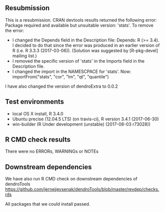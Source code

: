 ## Resubmission
This is a resubmission. CRAN devtools results returned the following error: Package required and available but unsuitable version: 'stats'. To remove the error:

* I changed the Depends field in the Description file: Depends: R (>= 3.4). I decided to do that since the error was produced in an earlier version of R (i.e. R 3.3.3 (2017-03-06)). (Solution was suggested by [R-pkg-devel] mailing list.) 
* I removed the specific version of 'stats' in the Imports field in the Description file. 
* I changed the import in the NAMESCPACE for 'stats'. Now: importFrom("stats", "cor", "lm", "qt", "quantile")

I have also changed the version of dendroExtra to 0.0.2

## Test environments
* local OS X install, R 3.4.0
* Ubuntu precise (12.04.5 LTS) (on travis-ci), R version 3.4.1 (2017-06-30)
* win-builder (R Under development (unstable) (2017-08-03 r73028))

## R CMD check results
There were no ERRORs, WARNINGs or NOTEs


## Downstream dependencies
We have also run R CMD check on downstream dependencies of dendroTools
https://github.com/jernejjevsenak/dendroTools/blob/master/revdep/checks.rds

All packages that we could install passed. 
